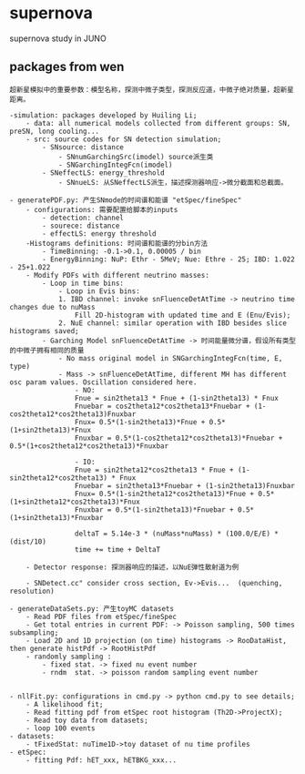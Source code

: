 # supernova
supernova study in JUNO

## packages from wen

    超新星模拟中的重要参数：模型名称，探测中微子类型，探测反应道，中微子绝对质量，超新星距离。

    -simulation: packages developed by Huiling Li;
        - data: all numerical models collected from different groups: SN, preSN, long cooling...
        - src: source codes for SN detection simulation;   
            - SNsource: distance
                - SNnumGarchingSrc(imodel) source派生类
                - SNGarchingIntegFcn(imodel)
            - SNeffectLS: energy_threshold
                - SNnueLS: 从SNeffectLS派生，描述探测器响应->微分截面和总截面。

    - generatePDF.py: 产生SNmode的时间谱和能谱 "etSpec/fineSpec"
        - configurations: 需要配置给脚本的inputs
            - detection: channel
            - sourece: distance
            - effectLS: energy threshold
        -Histograms definitions: 时间谱和能谱的分bin方法
            - TimeBinning: -0.1->0.1, 0.00005 / bin
            - EnergyBinning: NuP: Ethr - 5MeV; Nue: Ethre - 25; IBD: 1.022 - 25+1.022
        - Modify PDFs with different neutrino masses:
            - Loop in time bins:
                - Loop in Evis bins:
                1. IBD channel: invoke snFluenceDetAtTime -> neutrino time changes due to nuMass
                    Fill 2D-histogram with updated time and E (Enu/Evis);
                2. NuE channel: similar operation with IBD besides slice histograms saved;                 
            - Garching Model snFluenceDetAtTime -> 时间能量微分谱，假设所有类型的中微子拥有相同的质量
                - No mass original model in SNGarchingIntegFcn(time, E, type)
                - Mass -> snFluenceDetAtTime, different MH has different osc param values. Oscillation considered here.
                    - NO:
                    Fnue = sin2theta13 * Fnue + (1-sin2theta13) * Fnux
                    Fnuebar = cos2theta12*cos2theta13*Fnuebar + (1-cos2theta12*cos2theta13)Fnuxbar
                    Fnux= 0.5*(1-sin2theta13)*Fnue + 0.5*(1+sin2theta13)*Fnux
                    Fnuxbar = 0.5*(1-cos2theta12*cos2theta13)*Fnuebar + 0.5*(1+cos2theta12*cos2theta13)*Fnuxbar
                    
                    - IO:
                    Fnue = sin2theta12*cos2theta13 * Fnue + (1-sin2theta12*cos2theta13) * Fnux
                    Fnuebar = sin2theta13*Fnuebar + (1-sin2theta13)Fnuxbar
                    Fnux= 0.5*(1-sin2theta12*cos2theta13)*Fnue + 0.5*(1+sin2theta12*cos2theta13)*Fnux
                    Fnuxbar = 0.5*(1-sin2theta13)*Fnuebar + 0.5*(1+sin2theta13)*Fnuxbar
                    
                    deltaT = 5.14e-3 * (nuMass*nuMass) * (100.0/E/E) * (dist/10)
                    time += time + DeltaT
                    
        - Detector response: 探测器响应的描述，以NuE弹性散射道为例

        - SNDetect.cc" consider cross section, Ev->Evis...  (quenching, resolution)

    - generateDataSets.py: 产生toyMC datasets 
        - Read PDF files from etSpec/fineSpec
        - Get total entries in current PDF: -> Poisson sampling, 500 times subsampling;
        - Load 2D and 1D projection (on time) histograms -> RooDataHist, then generate histPdf -> RootHistPdf
        - randomly sampling :
            - fixed stat. -> fixed nu event number
            - rndm  stat. -> poisson random sampling event number


    - nllFit.py: configurations in cmd.py -> python cmd.py to see details; 
        - A likelihood fit;
        - Read fitting pdf from etSpec root histogram (Th2D->ProjectX);
        - Read toy data from datasets;
        - loop 100 events
    - datasets: 
        - tFixedStat: nuTime1D->toy dataset of nu time profiles 
    - etSpec:
        - fitting Pdf: hET_xxx, hETBKG_xxx...
